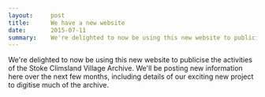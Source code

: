 ```yaml
---
layout:     post
title:      We have a new website
date:       2015-07-11
summary:    We're delighted to now be using this new website to publicise the activities of the Stoke Climsland Village Archive...
---
```


We're delighted to now be using this new website to publicise the activities of the Stoke Climsland Village Archive.  We'll be posting new information here over the next few months, including details of our exciting new project to digitise much of the archive. 